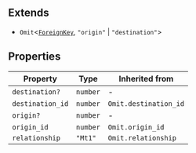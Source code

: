 ## Extends

- `Omit`\<[`ForeignKey`](ForeignKey.md), `"origin"` \| `"destination"`\>

## Properties

| Property | Type | Inherited from |
| ------ | ------ | ------ |
| <a id="destination"></a> `destination?` | `number` | - |
| <a id="destination_id"></a> `destination_id` | `number` | `Omit.destination_id` |
| <a id="origin"></a> `origin?` | `number` | - |
| <a id="origin_id"></a> `origin_id` | `number` | `Omit.origin_id` |
| <a id="relationship"></a> `relationship` | `"Mt1"` | `Omit.relationship` |
